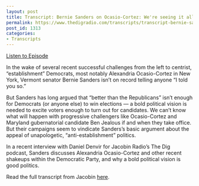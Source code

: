 ```yaml
---
layout: post
title: Transcript: Bernie Sanders on Ocasio-Cortez: We're seeing it all over this country
permalink: https://www.thedigradio.com/transcripts/transcript-bernie-sanders-on-ocasio-cortez-were-seeing-it-all-over-this-country/index.html
post_id: 1313
categories: 
- Transcripts
---
```


[Listen to Episode](https://www.thedigradio.com/podcast/bernie-sanders-on-ocasio-cortez-were-seeing-it-all-over-this-country/)

In the wake of several recent successful challenges from the left to centrist, “establishment” Democrats, most notably Alexandria Ocasio-Cortez in New York, Vermont senator Bernie Sanders isn’t on record telling anyone “I told you so.”

But Sanders has long argued that “better than the Republicans” isn’t enough for Democrats (or anyone else) to win elections — a bold political vision is needed to excite voters enough to turn out for candidates. We can’t know what will happen with progressive challengers like Ocasio-Cortez and Maryland gubernatorial candidate Ben Jealous if and when they take office. But their campaigns seem to vindicate Sanders’s basic argument about the appeal of unapologetic, “anti-establishment” politics.

In a recent interview with Daniel Denvir for Jacobin Radio’s The Dig podcast, Sanders discusses Alexandria Ocasio-Cortez and other recent shakeups within the Democratic Party, and why a bold political vision is good politics.

Read the full transcript from Jacobin 
[here](https://www.jacobinmag.com/2018/07/bernie-sanders-interview-alexandria-ocasio-cortez).